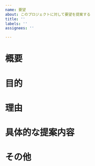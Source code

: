 ```yaml
---
name: 要望
about: このプロジェクトに対して要望を提案する
title: ''
labels: ''
assignees: ''

---
```


# 概要

# 目的

# 理由

# 具体的な提案内容

# その他
